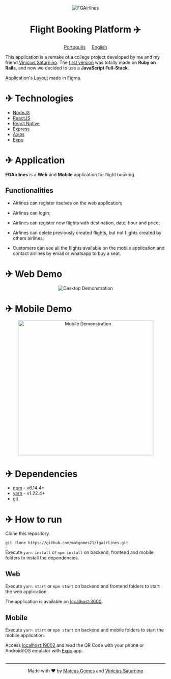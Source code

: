 <p align="center">
    <img alt="FGAirlines" src="https://raw.githubusercontent.com/matgomes21/fgairlines/924882e7e055d2aa63a7553955fed78f8ff9924b/frontend/src/assets/big-logo.svg" />
</p>

 <h1 align="center">
    Flight Booking Platform ✈️
 </h1>

 <p align="center">
    <a href="https://github.com/matgomes21/fgairlines/blob/master/READMEpt.md">Português</a>&nbsp&nbsp&nbsp&nbsp
    <a href="https://github.com/matgomes21/fgairlines/blob/master/README.md">English</a>
</p>

This application is a remake of a college project developed by me and my friend [Vinícius Saturnino](https://github.com/viniciussaturnino). The [first version](https://gitlab.com/viniciussaturnino07/fgairlines) was totally made on **Ruby on Rails**, and now we decided to use a **JavaScript Full-Stack**.

[Application's Layout](https://www.figma.com/file/YvI3f4UZkkZOwv7aggcUVa/FGAirlines?node-id=0%3A1) made in [Figma](https://www.figma.com/).

# ✈ Technologies

- [NodeJS](https://nodejs.org/en/)
- [ReactJS](https://reactjs.org/)
- [React Native](https://reactnative.dev/)
- [Express](https://expressjs.com/pt-br/)
- [Axios](https://www.npmjs.com/package/axios)
- [Expo](https://expo.io/)

# ✈ Application

**FGAirlines** is a **Web** and **Mobile** application for flight booking.

## Functionalities

- Airlines can register itselves on the web application;

- Airlines can login;

- Airlines can register new flights with destination, date, hour and price;

- Airlines can delete previously created flights, but not flights created by others airlines;

- Customers can see all the flights available on the mobile application and contact airlines by email or whatsapp to buy a seat.

# ✈ Web Demo

<p align="center">
    <img alt="Desktop Demonstration" src="https://raw.githubusercontent.com/matgomes21/fgairlines/master/github/desktop-demonstration.gif" />
</p>

# ✈ Mobile Demo

<p align="center">
    <img alt="Mobile Demonstration" src="https://github.com/matgomes21/fgairlines/blob/master/github/mobile-demo.gif?raw=true" height="425" />
</p>

# ✈ Dependencies

- [npm](https://www.npmjs.com/) - v6.14.4+
- [yarn](https://yarnpkg.com/) - v1.22.4+
- [git](https://git-scm.com/)

# ✈ How to run

Clone this repository.
```
git clone https://github.com/matgomes21/fgairlines.git
```
Execute ```yarn install``` or ```npm install``` on backend, frontend and mobile folders to install the dependencies.

## Web

Execute ```yarn start``` or ```npm start``` on backend and frontend folders to start the web application.

The application is available on [localhost:3000](http://localhost:3000).

## Mobile

Execute ```yarn start``` or ```npm start``` on backend and mobile folders to start the mobile application.

Access [localhost:19002](http://localhost:19002/) and read the QR Code with your phone or Android/iOS emulator with [Expo](https://expo.io/) app.
<br>
<br>

---

<p align="center">Made with ❤️ by <a href="https://github.com/matgomes21">Mateus Gomes</a> and <a href="https://github.com/viniciussaturnino">Vinícius Saturnino</a></p>
